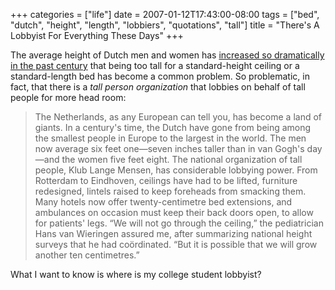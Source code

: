 +++
categories = ["life"]
date = 2007-01-12T17:43:00-08:00
tags = ["bed", "dutch", "height", "length", "lobbiers", "quotations", "tall"]
title = "There's A Lobbyist For Everything These Days"
+++

The average height of Dutch men and women has [increased so dramatically in the past century](https://www.newyorker.com/fact/content/articles/040405fa_fact?040405fa_fact) that being too tall for a standard-height ceiling or a standard-length bed has become a common problem. So problematic, in fact, that there is a *tall person organization* that lobbies on behalf of tall people for more head room:

>The Netherlands, as any European can tell you, has become a land of giants. In a century's time, the Dutch have gone from being among the smallest people in Europe to the largest in the world. The men now average six feet one&mdash;seven inches taller than in van Gogh's day&mdash;and the women five feet eight. The national organization of tall people, Klub Lange Mensen, has considerable lobbying power. From Rotterdam to Eindhoven, ceilings have had to be lifted, furniture redesigned, lintels raised to keep foreheads from smacking them. Many hotels now offer twenty-centimetre bed extensions, and ambulances on occasion must keep their back doors open, to allow for patients' legs. “We will not go through the ceiling,” the pediatrician Hans van Wieringen assured me, after summarizing national height surveys that he had coördinated. “But it is possible that we will grow another ten centimetres.”

What I want to know is where is my college student lobbyist?

